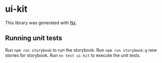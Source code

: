 # ui-kit

This library was generated with [Nx](https://nx.dev).

## Running unit tests

Run `npm run storybook` to run the storybook.
Run `npm run storybook:g` new stories for storybook.
Run `nx test ui-kit` to execute the unit tests.
